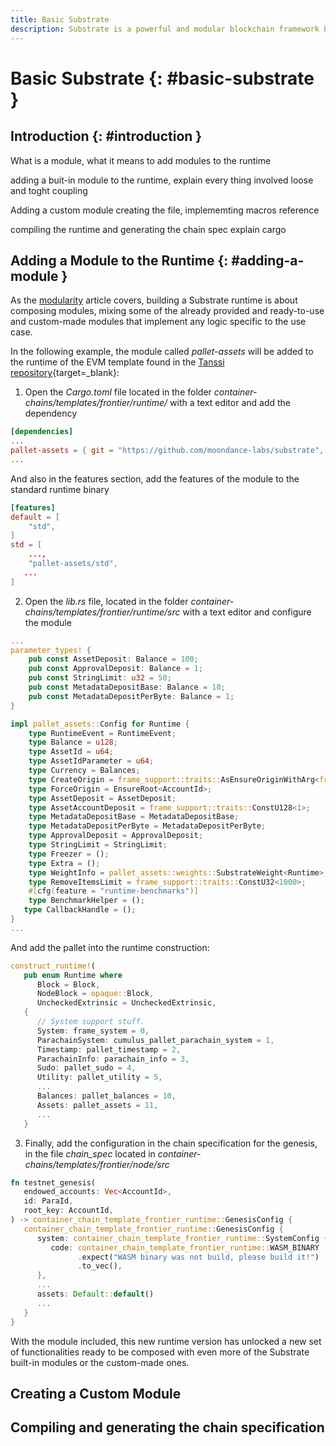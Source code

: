```yaml
---
title: Basic Substrate
description: Substrate is a powerful and modular blockchain framework built in Rust that is used to build Polkadot's relay chain, the Tanssi network and the ContainerChains.
---
```


# Basic Substrate {: #basic-substrate } 

## Introduction {: #introduction }



What is a module, what it means to add modules to the runtime

adding a buit-in module to the runtime, explain every thing involved
loose and toght coupling

Adding a custom module 
creating the file, implememting macros reference 

compiling the runtime and generating the chain spec
explain cargo


## Adding a Module to the Runtime {: #adding-a-module }

As the [modularity](learn/framework/modules) article covers, building a Substrate runtime is about composing modules, mixing some of the already provided and ready-to-use and custom-made modules that implement any logic specific to the use case.

In the following example, the module called *pallet-assets* will be added to the runtime of the EVM template found in the [Tanssi repository](https://github.com/moondance-labs/tanssi){target=_blank}:

1. Open the *Cargo.toml* file located in the folder *container-chains/templates/frontier/runtime/* with a text editor and add the dependency 
```toml
[dependencies]
...
pallet-assets = { git = "https://github.com/moondance-labs/substrate", branch = "tanssi-polkadot-v0.9.43", default-features = false }
...
```
And also in the features section, add the features of the module to the standard runtime binary
```toml
[features]
default = [
	"std",
]
std = [
	...,
	"pallet-assets/std",
   ...
]
```
2. Open the *lib.rs* file, located in the folder *container-chains/templates/frontier/runtime/src* with a text editor and configure the module
```rust
...
parameter_types! {
	pub const AssetDeposit: Balance = 100;
	pub const ApprovalDeposit: Balance = 1;
	pub const StringLimit: u32 = 50;
	pub const MetadataDepositBase: Balance = 10;
	pub const MetadataDepositPerByte: Balance = 1;
}

impl pallet_assets::Config for Runtime {
	type RuntimeEvent = RuntimeEvent;
	type Balance = u128;
	type AssetId = u64;
	type AssetIdParameter = u64;
	type Currency = Balances;
	type CreateOrigin = frame_support::traits::AsEnsureOriginWithArg<frame_system::EnsureSigned<AccountId>>;
	type ForceOrigin = EnsureRoot<AccountId>;
	type AssetDeposit = AssetDeposit;
	type AssetAccountDeposit = frame_support::traits::ConstU128<1>;
	type MetadataDepositBase = MetadataDepositBase;
	type MetadataDepositPerByte = MetadataDepositPerByte;
	type ApprovalDeposit = ApprovalDeposit;
	type StringLimit = StringLimit;
	type Freezer = ();
	type Extra = ();
	type WeightInfo = pallet_assets::weights::SubstrateWeight<Runtime>;
	type RemoveItemsLimit = frame_support::traits::ConstU32<1000>;
	#[cfg(feature = "runtime-benchmarks")]
	type BenchmarkHelper = ();
   type CallbackHandle = ();
}
...
```
And add the pallet into the runtime construction:
```rust
construct_runtime!(
   pub enum Runtime where
      Block = Block,
      NodeBlock = opaque::Block,
      UncheckedExtrinsic = UncheckedExtrinsic,
   {
      // System support stuff.
      System: frame_system = 0,
      ParachainSystem: cumulus_pallet_parachain_system = 1,
      Timestamp: pallet_timestamp = 2,
      ParachainInfo: parachain_info = 3,
      Sudo: pallet_sudo = 4,
      Utility: pallet_utility = 5,
      ...
      Balances: pallet_balances = 10,
      Assets: pallet_assets = 11,
      ...
   }
```
3. Finally, add the configuration in the chain specification for the genesis, in the file *chain_spec* located in *container-chains/templates/frontier/node/src*
```rust
fn testnet_genesis(
   endowed_accounts: Vec<AccountId>,
   id: ParaId,
   root_key: AccountId,
) -> container_chain_template_frontier_runtime::GenesisConfig {
   container_chain_template_frontier_runtime::GenesisConfig {
      system: container_chain_template_frontier_runtime::SystemConfig {
         code: container_chain_template_frontier_runtime::WASM_BINARY
               .expect("WASM binary was not build, please build it!")
               .to_vec(),
      },
      ...
      assets: Default::default()
      ...
   }
}
```

With the module included, this new runtime version has unlocked a new set of functionalities ready to be composed with even more of the Substrate built-in modules or the custom-made ones.

## Creating a Custom Module 

## Compiling and generating the chain specification